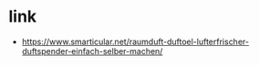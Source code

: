 # link

* https://www.smarticular.net/raumduft-duftoel-lufterfrischer-duftspender-einfach-selber-machen/
